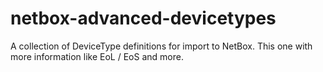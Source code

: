 # netbox-advanced-devicetypes
A collection of DeviceType definitions for import to NetBox. This one with more information like EoL / EoS and more.
